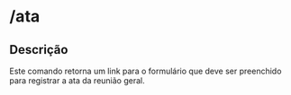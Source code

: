 # /ata

## Descrição

Este comando retorna um link para o formulário que deve ser preenchido para registrar a ata da reunião geral.